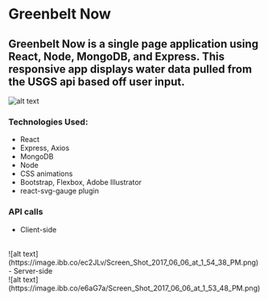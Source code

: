 # Greenbelt Now
## Greenbelt Now is a single page application using React, Node, MongoDB, and Express. This responsive app displays water data pulled from the USGS api based off user input. 

![alt text](https://media.giphy.com/media/3o7btRbrbvDxAnd1vO/giphy.gif)

### Technologies Used:
- React
- Express, Axios
- MongoDB
- Node 
- CSS animations 
- Bootstrap, Flexbox, Adobe Illustrator
- react-svg-gauge plugin

### API calls
- Client-side 
<br />
![alt text](https://image.ibb.co/ec2JLv/Screen_Shot_2017_06_06_at_1_54_38_PM.png)
- Server-side 
<br />
![alt text](https://image.ibb.co/e6aG7a/Screen_Shot_2017_06_06_at_1_53_48_PM.png)


